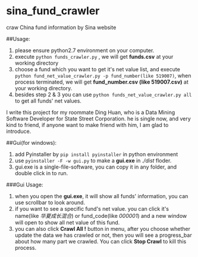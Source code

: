 # sina_fund_crawler
craw China fund information by Sina website

##Usage:
1. please ensure python2.7 environment on your computer.
2. execute `python funds_crawler.py` , we will get **funds.csv** at your working directory
3. choose a fund which you want to get it's net value list, and execute `python fund_net_value_crawler.py -p fund_number(like 519007)`, when process terminated, we will get **fund_number.csv (like 519007.csv)** at your working directory.
4. besides step 2 & 3 you can use `python funds_net_value_crawler.py all` to get all funds' net values.



I write this project for my roommate Ding Huan, who is a Data Mining Software Developer for State Street Corporation.
he is single now, and very kind to friend, if anyone want to make friend with him, I am glad to introduce.

##Gui(for windows):
1. add Pyinstaller by `pip install pyinstaller` in python environment
2. use `pyinstaller -F -w gui.py` to make a **gui.exe** in *./dist* floder.
3. gui.exe is a single-file-software, you can copy it in any folder, and double click in to run.


###Gui Usage:
1. when you open the **gui.exe**, it will show all funds' information, you can use scrollbar to look around.
2. if you want to see a specific fund's net value. you can click it's name(like *华夏成长混合*) or fund_code(like *000001*)
and a new window will open to show all net value of this fund. 
3. you can also click **Crawl All !** button in menu, 
after you choose whether update the data we has crawled or not,
then you will see a progress_bar about how many part we crawled. You can click **Stop Crawl** to kill this process.

